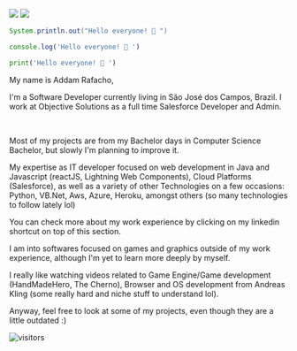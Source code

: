 
[![](https://img.shields.io/badge/LinkedIn-addamrafacho-blue)](https://www.linkedin.com/in/addam-rafacho/)
[![](https://img.shields.io/badge/Gmail-addamcaue%40gmail.com-red)](mailto:addamcaue@gmail.com)
<!-- [![](https://img.shields.io/badge/Telegram-%40ayushkumar__25-blue)](https://t.me/ayushkumar_25) -->

```Java
System.println.out("Hello everyone! 👋 ")
```
```Javascript
console.log('Hello everyone! 👋 ')
```
```python
print('Hello everyone! 👋 ')
```

My name is Addam Rafacho,

I'm a Software Developer currently living in São José dos Campos, Brazil. I work at Objective Solutions as a full time Salesforce Developer and Admin.

<br/>

Most of my projects are from my Bachelor days in Computer Science Bachelor, but slowly I'm planning to improve it.

My expertise as IT developer focused on web development in Java and Javascript (reactJS, Lightning Web Components), Cloud Platforms (Salesforce), as well as a variety of other Technologies on a few occasions: Python, VB.Net, Aws, Azure, Heroku, amongst others (so many technologies to follow lately lol)

You can check more about my work experience by clicking on my linkedin shortcut on top of this section.

I am into softwares focused on games and graphics outside of my work experience, although I'm yet to learn more deeply by myself.

<!-- You will see in my list of repos very different types of projects, but some that I liked where the ones with Processing and otber -->

I really like watching videos related to Game Engine/Game development (HandMadeHero, The Cherno), Browser and OS development from Andreas Kling (some really hard and niche stuff to understand lol).

Anyway, feel free to look at some of my projects, even though they are a little outdated :)

<!--
## About Me:
#### Always curious to learn cutting edge technology. A bit enthusiast towards web development. Competitive coding and motor sports boost my adrenaline. <br> <br>


### ⚒   My Development Toolbelt

- 🔭 I’m currently working on ...
- 👯 I’m looking to collaborate on ...
- 🌱 I’m currently learning ...
-->

<!--
Here are some ideas to get you started:

- 🤔 I’m looking for help with ...
- 💬 Ask me about ...
- 📫 How to reach me: ...
- 😄 Pronouns: ...
- ⚡ Fun fact: ...
-->


<!-- TO make screenshot of your code, copy below link:  
https://carbon.now.sh/ -->


![visitors](https://visitor-badge.glitch.me/badge?page_id=addamc.addamc) <br>
<!--[![HitCount](http://hits.dwyl.com/ayushkumar-25/ayushkumar-25/ayushkumar-25.svg)](http://hits.dwyl.com/ayushkumar-25/ayushkumar-25/ayushkumar-25) <br>

[![forthebadge](https://forthebadge.com/images/badges/built-with-love.svg)](https://forthebadge.com)

---

⭐️ From [@ayushkumar-25](https://github.com/ayushkumar-25)
-->

<!-- TO make screenshot of your code, copy below link:  
https://carbon.now.sh/ -->
